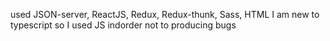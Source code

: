used JSON-server, ReactJS, Redux, Redux-thunk, Sass, HTML
I am new to typescript so I used JS indorder not to producing bugs